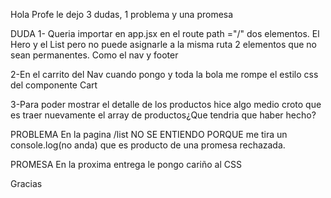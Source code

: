 Hola Profe le dejo 3 dudas, 1 problema y una promesa

DUDA
1- Queria importar en app.jsx en el route path ="/" dos elementos. El Hero y el List pero no puede asignarle a la misma ruta 2 elementos que no sean permanentes. Como el nav y footer

2-En el carrito del Nav cuando pongo <LinkNav> y toda la bola me rompe el estilo css del componente Cart

3-Para poder mostrar el detalle de los productos hice algo medio croto que es traer nuevamente el array de productos¿Que tendria que haber hecho?

PROBLEMA
En la pagina /list NO SE ENTIENDO PORQUE me tira un console.log(no anda) que es producto de una promesa rechazada. 

PROMESA
En la proxima entrega le pongo cariño al CSS

Gracias
